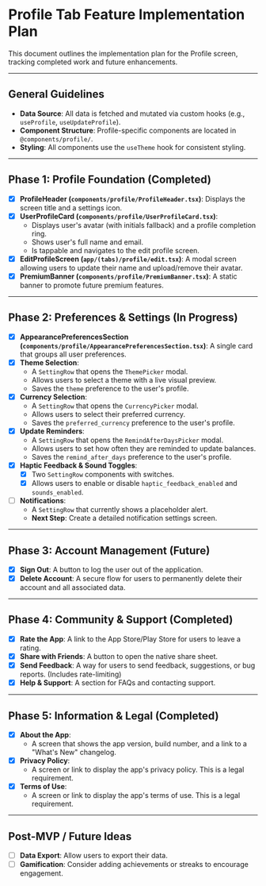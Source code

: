# Profile Tab Feature Implementation Plan

This document outlines the implementation plan for the Profile screen, tracking completed work and future enhancements.

---

## General Guidelines

- **Data Source**: All data is fetched and mutated via custom hooks (e.g., `useProfile`, `useUpdateProfile`).
- **Component Structure**: Profile-specific components are located in `@components/profile/`.
- **Styling**: All components use the `useTheme` hook for consistent styling.

---

## Phase 1: Profile Foundation (Completed)

- [x] **ProfileHeader (`components/profile/ProfileHeader.tsx`)**: Displays the screen title and a settings icon.
- [x] **UserProfileCard (`components/profile/UserProfileCard.tsx`)**:
  - Displays user's avatar (with initials fallback) and a profile completion ring.
  - Shows user's full name and email.
  - Is tappable and navigates to the edit profile screen.
- [x] **EditProfileScreen (`app/(tabs)/profile/edit.tsx`)**: A modal screen allowing users to update their name and upload/remove their avatar.
- [x] **PremiumBanner (`components/profile/PremiumBanner.tsx`)**: A static banner to promote future premium features.

---

## Phase 2: Preferences & Settings (In Progress)

- [x] **AppearancePreferencesSection (`components/profile/AppearancePreferencesSection.tsx`)**: A single card that groups all user preferences.
- [x] **Theme Selection**:
  - A `SettingRow` that opens the `ThemePicker` modal.
  - Allows users to select a theme with a live visual preview.
  - Saves the `theme` preference to the user's profile.
- [x] **Currency Selection**:
  - A `SettingRow` that opens the `CurrencyPicker` modal.
  - Allows users to select their preferred currency.
  - Saves the `preferred_currency` preference to the user's profile.
- [x] **Update Reminders**:
  - A `SettingRow` that opens the `RemindAfterDaysPicker` modal.
  - Allows users to set how often they are reminded to update balances.
  - Saves the `remind_after_days` preference to the user's profile.
- [x] **Haptic Feedback & Sound Toggles**:
  - [x] Two `SettingRow` components with switches.
  - [x] Allows users to enable or disable `haptic_feedback_enabled` and `sounds_enabled`.
- [ ] **Notifications**:
  - A `SettingRow` that currently shows a placeholder alert.
  - **Next Step**: Create a detailed notification settings screen.

---

## Phase 3: Account Management (Future)

- [x] **Sign Out**: A button to log the user out of the application.
- [x] **Delete Account**: A secure flow for users to permanently delete their account and all associated data.

---

## Phase 4: Community & Support (Completed)

- [x] **Rate the App**: A link to the App Store/Play Store for users to leave a rating.
- [x] **Share with Friends**: A button to open the native share sheet.
- [x] **Send Feedback**: A way for users to send feedback, suggestions, or bug reports. (Includes rate-limiting)
- [x] **Help & Support**: A section for FAQs and contacting support.

---

## Phase 5: Information & Legal (Completed)

- [x] **About the App**:
  - A screen that shows the app version, build number, and a link to a "What's New" changelog.
- [x] **Privacy Policy**:
  - A screen or link to display the app's privacy policy. This is a legal requirement.
- [x] **Terms of Use**:
  - A screen or link to display the app's terms of use. This is a legal requirement.

---

## Post-MVP / Future Ideas

- [ ] **Data Export**: Allow users to export their data.
- [ ] **Gamification**: Consider adding achievements or streaks to encourage engagement.
